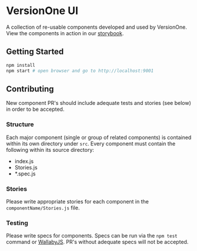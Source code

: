 # VersionOne UI

A collection of re-usable components developed and used by VersionOne. View the components in action in our [storybook](https://versionone.github.io/versionone-ui).

## Getting Started

```bash
npm install
npm start # open browser and go to http://localhost:9001
```

## Contributing

New component PR's should include adequate tests and stories (see below) in order to be accepted.

### Structure

Each major component (single or group of related components) is contained within its own directory under `src`. Every component must contain the following within its source directory:

- index.js
- Stories.js
- *.spec.js

### Stories

Please write appropriate stories for each component in the `componentName/Stories.js` file.

### Testing

Please write specs for components. Specs can be run via the `npm test` command or [WallabyJS](https://wallabyjs.com/). PR's without adequate specs will not be accepted.